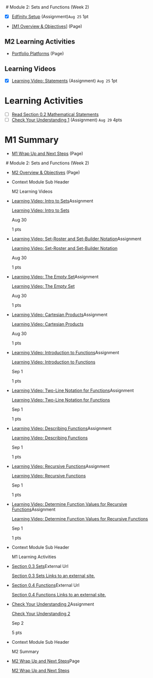  # Module 2: Sets and Functions (Week 2)
- [x] [Edfinity Setup](https://csusb.instructure.com/courses/15759/modules/items/1037392) (Assignment)`Aug 25` 1pt
- [[M1 Overview & Objectives]](https://csusb.instructure.com/courses/15759/modules/items/1037400) (Page)

## M2 Learning Activities
- [Portfolio Platforms](https://csusb.instructure.com/courses/15759/modules/items/1037403 "Portfolio Platforms") (Page)

## Learning Videos
- [x] [Learning Video: Statements](https://csusb.instructure.com/courses/15759/modules/items/1037405) (Assignment) `Aug 25` 1pt


# Learning Activities
- [ ] [Read Section 0.2 Mathematical Statements](http://discrete.openmathbooks.org/dmoi3/sec_intro-statements.html "Read Section 0.2 Mathematical Statements")
- [ ] [Check Your Understanding 1](https://csusb.instructure.com/courses/15759/modules/items/1037408) (Assignment) `Aug 29` 4pts

# M1 Summary
- [M1 Wrap Up and Next Steps](https://csusb.instructure.com/courses/15759/modules/items/1037411 "M1 Wrap Up and Next Steps") (Page)



 # Module 2: Sets and Functions (Week 2)

-   [M2 Overview & Objectives](https://csusb.instructure.com/courses/15759/modules/items/1037412) (Page)
    
-   Context Module Sub Header
    
    M2 Learning Videos
    
-   [Learning Video: Intro to Sets](https://csusb.instructure.com/courses/15759/modules/items/1037415)Assignment
    
    [Learning Video: Intro to Sets](https://csusb.instructure.com/courses/15759/modules/items/1037415 "Learning Video: Intro to Sets")
    
    Aug 30
    
    1 pts
    
-   [Learning Video: Set-Roster and Set-Builder Notation](https://csusb.instructure.com/courses/15759/modules/items/1037416)Assignment
    
    [Learning Video: Set-Roster and Set-Builder Notation](https://csusb.instructure.com/courses/15759/modules/items/1037416 "Learning Video: Set-Roster and Set-Builder Notation")
    
    Aug 30
    
    1 pts
    
-   [Learning Video: The Empty Set](https://csusb.instructure.com/courses/15759/modules/items/1037417)Assignment
    
    [Learning Video: The Empty Set](https://csusb.instructure.com/courses/15759/modules/items/1037417 "Learning Video: The Empty Set")
    
    Aug 30
    
    1 pts
    
-   [Learning Video: Cartesian Products](https://csusb.instructure.com/courses/15759/modules/items/1037418)Assignment
    
    [Learning Video: Cartesian Products](https://csusb.instructure.com/courses/15759/modules/items/1037418 "Learning Video: Cartesian Products")
    
    Aug 30
    
    1 pts
    
-   [Learning Video: Introduction to Functions](https://csusb.instructure.com/courses/15759/modules/items/1108681)Assignment
    
    [Learning Video: Introduction to Functions](https://csusb.instructure.com/courses/15759/modules/items/1108681 "Learning Video: Introduction to Functions")
    
    Sep 1
    
    1 pts
    
-   [Learning Video: Two-Line Notation for Functions](https://csusb.instructure.com/courses/15759/modules/items/1108682)Assignment
    
    [Learning Video: Two-Line Notation for Functions](https://csusb.instructure.com/courses/15759/modules/items/1108682 "Learning Video: Two-Line Notation for Functions")
    
    Sep 1
    
    1 pts
    
-   [Learning Video: Describing Functions](https://csusb.instructure.com/courses/15759/modules/items/1108678)Assignment
    
    [Learning Video: Describing Functions](https://csusb.instructure.com/courses/15759/modules/items/1108678 "Learning Video: Describing Functions")
    
    Sep 1
    
    1 pts
    
-   [Learning Video: Recursive Functions](https://csusb.instructure.com/courses/15759/modules/items/1108680)Assignment
    
    [Learning Video: Recursive Functions](https://csusb.instructure.com/courses/15759/modules/items/1108680 "Learning Video: Recursive Functions")
    
    Sep 1
    
    1 pts
    
-   [Learning Video: Determine Function Values for Recursive Functions](https://csusb.instructure.com/courses/15759/modules/items/1108679)Assignment
    
    [Learning Video: Determine Function Values for Recursive Functions](https://csusb.instructure.com/courses/15759/modules/items/1108679 "Learning Video: Determine Function Values for Recursive Functions")
    
    Sep 1
    
    1 pts
    
-   Context Module Sub Header
    
    M1 Learning Activities
    
-   [Section 0.3 Sets](https://csusb.instructure.com/courses/15759/modules/items/1037420)External Url
    
    [Section 0.3 Sets Links to an external site.](http://discrete.openmathbooks.org/dmoi3/sec_intro-sets.html "Section 0.3 Sets")
    
-   [Section 0.4 Functions](https://csusb.instructure.com/courses/15759/modules/items/1037433)External Url
    
    [Section 0.4 Functions Links to an external site.](http://discrete.openmathbooks.org/dmoi3/sec_intro-functions.html "Section 0.4 Functions")
    
-   [Check Your Understanding 2](https://csusb.instructure.com/courses/15759/modules/items/1108691)Assignment
    
    [Check Your Understanding 2](https://csusb.instructure.com/courses/15759/modules/items/1108691 "Check Your Understanding 2")
    
    Sep 2
    
    5 pts
    
-   Context Module Sub Header
    
    M2 Summary
    
-   [M2 Wrap Up and Next Steps](https://csusb.instructure.com/courses/15759/modules/items/1037424)Page
    
    [M2 Wrap Up and Next Steps](https://csusb.instructure.com/courses/15759/modules/items/1037424 "M2 Wrap Up and Next Steps")